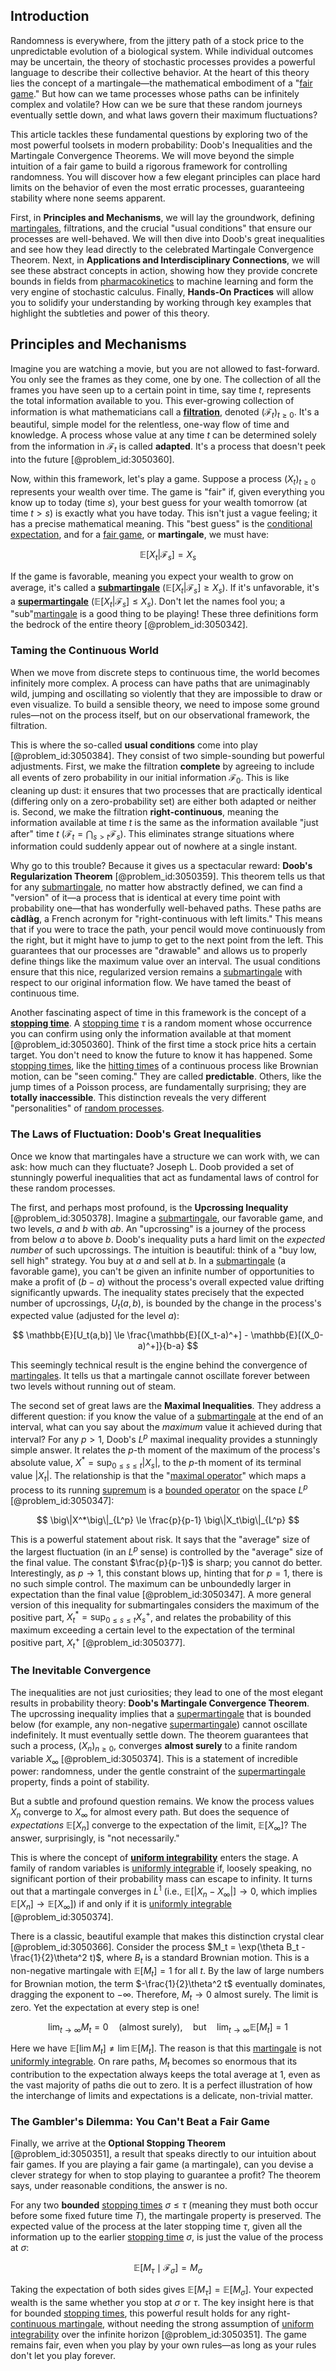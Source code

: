 ## Introduction
Randomness is everywhere, from the jittery path of a stock price to the unpredictable evolution of a biological system. While individual outcomes may be uncertain, the theory of stochastic processes provides a powerful language to describe their collective behavior. At the heart of this theory lies the concept of a martingale—the mathematical embodiment of a "[fair game](@article_id:260633)." But how can we tame processes whose paths can be infinitely complex and volatile? How can we be sure that these random journeys eventually settle down, and what laws govern their maximum fluctuations?

This article tackles these fundamental questions by exploring two of the most powerful toolsets in modern probability: Doob's Inequalities and the Martingale Convergence Theorems. We will move beyond the simple intuition of a fair game to build a rigorous framework for controlling randomness. You will discover how a few elegant principles can place hard limits on the behavior of even the most erratic processes, guaranteeing stability where none seems apparent.

First, in **Principles and Mechanisms**, we will lay the groundwork, defining [martingales](@article_id:267285), filtrations, and the crucial "usual conditions" that ensure our processes are well-behaved. We will then dive into Doob's great inequalities and see how they lead directly to the celebrated Martingale Convergence Theorem. Next, in **Applications and Interdisciplinary Connections**, we will see these abstract concepts in action, showing how they provide concrete bounds in fields from [pharmacokinetics](@article_id:135986) to machine learning and form the very engine of stochastic calculus. Finally, **Hands-On Practices** will allow you to solidify your understanding by working through key examples that highlight the subtleties and power of this theory.

## Principles and Mechanisms

Imagine you are watching a movie, but you are not allowed to fast-forward. You only see the frames as they come, one by one. The collection of all the frames you have seen up to a certain point in time, say time $t$, represents the total information available to you. This ever-growing collection of information is what mathematicians call a **[filtration](@article_id:161519)**, denoted $(\mathcal{F}_t)_{t \ge 0}$. It's a beautiful, simple model for the relentless, one-way flow of time and knowledge. A process whose value at any time $t$ can be determined solely from the information in $\mathcal{F}_t$ is called **adapted**. It's a process that doesn't peek into the future [@problem_id:3050360].

Now, within this framework, let's play a game. Suppose a process $(X_t)_{t \ge 0}$ represents your wealth over time. The game is "fair" if, given everything you know up to today (time $s$), your best guess for your wealth tomorrow (at time $t > s$) is exactly what you have today. This isn't just a vague feeling; it has a precise mathematical meaning. This "best guess" is the [conditional expectation](@article_id:158646), and for a [fair game](@article_id:260633), or **martingale**, we must have:

$$
\mathbb{E}[X_t | \mathcal{F}_s] = X_s
$$

If the game is favorable, meaning you expect your wealth to grow on average, it's called a **[submartingale](@article_id:263484)** ($\mathbb{E}[X_t | \mathcal{F}_s] \ge X_s$). If it's unfavorable, it's a **[supermartingale](@article_id:271010)** ($\mathbb{E}[X_t | \mathcal{F}_s] \le X_s$). Don't let the names fool you; a "sub"[martingale](@article_id:145542) is a good thing to be playing! These three definitions form the bedrock of the entire theory [@problem_id:3050342].

### Taming the Continuous World

When we move from discrete steps to continuous time, the world becomes infinitely more complex. A process can have paths that are unimaginably wild, jumping and oscillating so violently that they are impossible to draw or even visualize. To build a sensible theory, we need to impose some ground rules—not on the process itself, but on our observational framework, the filtration.

This is where the so-called **usual conditions** come into play [@problem_id:3050384]. They consist of two simple-sounding but powerful adjustments. First, we make the filtration **complete** by agreeing to include all events of zero probability in our initial information $\mathcal{F}_0$. This is like cleaning up dust: it ensures that two processes that are practically identical (differing only on a zero-probability set) are either both adapted or neither is. Second, we make the filtration **right-continuous**, meaning the information available at time $t$ is the same as the information available "just after" time $t$ ($\mathcal{F}_t = \bigcap_{s>t} \mathcal{F}_s$). This eliminates strange situations where information could suddenly appear out of nowhere at a single instant.

Why go to this trouble? Because it gives us a spectacular reward: **Doob's Regularization Theorem** [@problem_id:3050359]. This theorem tells us that for any [submartingale](@article_id:263484), no matter how abstractly defined, we can find a "version" of it—a process that is identical at every time point with probability one—that has wonderfully well-behaved paths. These paths are **càdlàg**, a French acronym for "right-continuous with left limits." This means that if you were to trace the path, your pencil would move continuously from the right, but it might have to jump to get to the next point from the left. This guarantees that our processes are "drawable" and allows us to properly define things like the maximum value over an interval. The usual conditions ensure that this nice, regularized version remains a [submartingale](@article_id:263484) with respect to our original information flow. We have tamed the beast of continuous time.

Another fascinating aspect of time in this framework is the concept of a **[stopping time](@article_id:269803)**. A [stopping time](@article_id:269803) $\tau$ is a random moment whose occurrence you can confirm using only the information available at that moment [@problem_id:3050360]. Think of the first time a stock price hits a certain target. You don't need to know the future to know it has happened. Some [stopping times](@article_id:261305), like the [hitting times](@article_id:266030) of a continuous process like Brownian motion, can be "seen coming." They are called **predictable**. Others, like the jump times of a Poisson process, are fundamentally surprising; they are **totally inaccessible**. This distinction reveals the very different "personalities" of [random processes](@article_id:267993).

### The Laws of Fluctuation: Doob's Great Inequalities

Once we know that martingales have a structure we can work with, we can ask: how much can they fluctuate? Joseph L. Doob provided a set of stunningly powerful inequalities that act as fundamental laws of control for these random processes.

The first, and perhaps most profound, is the **Upcrossing Inequality** [@problem_id:3050378]. Imagine a [submartingale](@article_id:263484), our favorable game, and two levels, $a$ and $b$ with $a  b$. An "upcrossing" is a journey of the process from below $a$ to above $b$. Doob's inequality puts a hard limit on the *expected number* of such upcrossings. The intuition is beautiful: think of a "buy low, sell high" strategy. You buy at $a$ and sell at $b$. In a [submartingale](@article_id:263484) (a favorable game), you can't be given an infinite number of opportunities to make a profit of $(b-a)$ without the process's overall expected value drifting significantly upwards. The inequality states precisely that the expected number of upcrossings, $U_t(a,b)$, is bounded by the change in the process's expected value (adjusted for the level $a$):

$$
\mathbb{E}[U_t(a,b)] \le \frac{\mathbb{E}[(X_t-a)^+] - \mathbb{E}[(X_0-a)^+]}{b-a}
$$

This seemingly technical result is the engine behind the convergence of [martingales](@article_id:267285). It tells us that a martingale cannot oscillate forever between two levels without running out of steam.

The second set of great laws are the **Maximal Inequalities**. They address a different question: if you know the value of a [submartingale](@article_id:263484) at the end of an interval, what can you say about the *maximum* value it achieved during that interval? For any $p>1$, Doob's $L^p$ maximal inequality provides a stunningly simple answer. It relates the $p$-th moment of the maximum of the process's absolute value, $X^* = \sup_{0\le s\le t} |X_s|$, to the $p$-th moment of its terminal value $|X_t|$. The relationship is that the "[maximal operator](@article_id:185765)" which maps a process to its running [supremum](@article_id:140018) is a [bounded operator](@article_id:139690) on the space $L^p$ [@problem_id:3050347]:

$$
\big\|X^*\big\|_{L^p} \le \frac{p}{p-1} \big\|X_t\big\|_{L^p}
$$

This is a powerful statement about risk. It says that the "average" size of the largest fluctuation (in an $L^p$ sense) is controlled by the "average" size of the final value. The constant $\frac{p}{p-1}$ is sharp; you cannot do better. Interestingly, as $p \to 1$, this constant blows up, hinting that for $p=1$, there is no such simple control. The maximum can be unboundedly larger in expectation than the final value [@problem_id:3050347]. A more general version of this inequality for submartingales considers the maximum of the positive part, $X_t^*=\sup_{0\le s\le t}X_s^+$, and relates the probability of this maximum exceeding a certain level to the expectation of the terminal positive part, $X_t^+$ [@problem_id:3050377].

### The Inevitable Convergence

The inequalities are not just curiosities; they lead to one of the most elegant results in probability theory: **Doob's Martingale Convergence Theorem**. The upcrossing inequality implies that a [supermartingale](@article_id:271010) that is bounded below (for example, any non-negative [supermartingale](@article_id:271010)) cannot oscillate indefinitely. It must eventually settle down. The theorem guarantees that such a process, $(X_n)_{n \ge 0}$, converges **almost surely** to a finite random variable $X_\infty$ [@problem_id:3050374]. This is a statement of incredible power: randomness, under the gentle constraint of the [supermartingale](@article_id:271010) property, finds a point of stability.

But a subtle and profound question remains. We know the process values $X_n$ converge to $X_\infty$ for almost every path. But does the sequence of *expectations* $\mathbb{E}[X_n]$ converge to the expectation of the limit, $\mathbb{E}[X_\infty]$? The answer, surprisingly, is "not necessarily."

This is where the concept of **[uniform integrability](@article_id:199221)** enters the stage. A family of random variables is [uniformly integrable](@article_id:202399) if, loosely speaking, no significant portion of their probability mass can escape to infinity. It turns out that a martingale converges in $L^1$ (i.e., $\mathbb{E}[|X_n - X_\infty|] \to 0$, which implies $\mathbb{E}[X_n] \to \mathbb{E}[X_\infty]$) if and only if it is [uniformly integrable](@article_id:202399) [@problem_id:3050374].

There is a classic, beautiful example that makes this distinction crystal clear [@problem_id:3050366]. Consider the process $M_t = \exp(\theta B_t - \frac{1}{2}\theta^2 t)$, where $B_t$ is a standard Brownian motion. This is a non-negative martingale with $\mathbb{E}[M_t]=1$ for all $t$. By the law of large numbers for Brownian motion, the term $-\frac{1}{2}\theta^2 t$ eventually dominates, dragging the exponent to $-\infty$. Therefore, $M_t \to 0$ almost surely. The limit is zero. Yet the expectation at every step is one!

$$
\lim_{t \to \infty} M_t = 0 \quad (\text{almost surely}), \quad \text{but} \quad \lim_{t \to \infty} \mathbb{E}[M_t] = 1
$$

Here we have $\mathbb{E}[\lim M_t] \neq \lim \mathbb{E}[M_t]$. The reason is that this [martingale](@article_id:145542) is not [uniformly integrable](@article_id:202399). On rare paths, $M_t$ becomes so enormous that its contribution to the expectation always keeps the total average at 1, even as the vast majority of paths die out to zero. It is a perfect illustration of how the interchange of limits and expectations is a delicate, non-trivial matter.

### The Gambler's Dilemma: You Can't Beat a Fair Game

Finally, we arrive at the **Optional Stopping Theorem** [@problem_id:3050351], a result that speaks directly to our intuition about fair games. If you are playing a fair game (a martingale), can you devise a clever strategy for when to stop playing to guarantee a profit? The theorem says, under reasonable conditions, the answer is no.

For any two **bounded** [stopping times](@article_id:261305) $\sigma \le \tau$ (meaning they must both occur before some fixed future time $T$), the martingale property is preserved. The expected value of the process at the later stopping time $\tau$, given all the information up to the earlier [stopping time](@article_id:269803) $\sigma$, is just the value of the process at $\sigma$:

$$
\mathbb{E}[M_{\tau} \mid \mathcal{F}_{\sigma}] = M_{\sigma}
$$

Taking the expectation of both sides gives $\mathbb{E}[M_{\tau}] = \mathbb{E}[M_{\sigma}]$. Your expected wealth is the same whether you stop at $\sigma$ or $\tau$. The key insight here is that for bounded [stopping times](@article_id:261305), this powerful result holds for any right-[continuous martingale](@article_id:184972), without needing the strong assumption of [uniform integrability](@article_id:199221) over the infinite horizon [@problem_id:3050351]. The game remains fair, even when you play by your own rules—as long as your rules don't let you play forever.